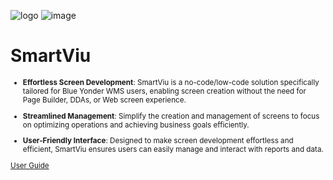 ![logo](https://github.com/OracularIS/smartviu)
![image](https://github.com/OracularIS/smartviu/assets/161841391/b775859f-e343-4a2f-981a-3d721c1b1b52)

# SmartViu <small>

- **Effortless Screen Development**: SmartViu is a no-code/low-code solution specifically tailored for Blue Yonder WMS users, enabling screen creation without the need for Page Builder, DDAs, or Web screen experience.
  
- **Streamlined Management**: Simplify the creation and management of screens to focus on optimizing operations and achieving business goals efficiently.

- **User-Friendly Interface**: Designed to make screen development effortless and efficient, SmartViu ensures users can easily manage and interact with reports and data.


[User Guide](./readme.md)
